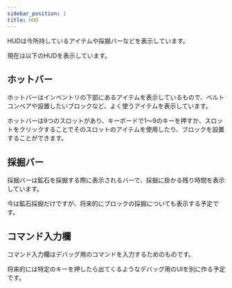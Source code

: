 ```yaml
---
sidebar_position: 1
title: HUD
---
```


HUDは今所持しているアイテムや採掘バーなどを表示しています。

現在は以下のHUDを表示しています。

## ホットバー
ホットバーはインベントリの下部にあるアイテムを表示しているもので、ベルトコンベアや設置したいブロックなど、よく使うアイテムを表示しています。

ホットバーは9つのスロットがあり、キーボードで1～9のキーを押すか、スロットをクリックすることでそのスロットのアイテムを使用したり、ブロックを設置することができます。

## 採掘バー
採掘バーは鉱石を採掘する際に表示されるバーで、採掘に掛かる残り時間を表示しています。

今は鉱石採掘だけですが、将来的にブロックの採掘についても表示する予定です。


## コマンド入力欄

コマンド入力欄はデバッグ用のコマンドを入力するためのものです。

将来的には特定のキーを押したら出てくるようなデバッグ用のUIを別に作る予定です。
